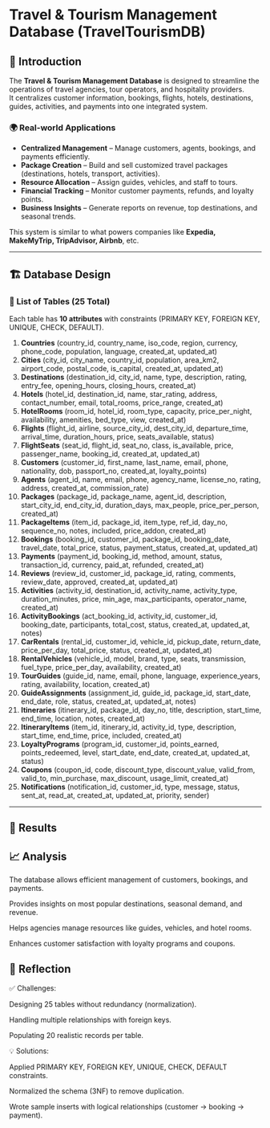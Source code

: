 # Travel & Tourism Management Database (TravelTourismDB)

## 📖 Introduction
The **Travel & Tourism Management Database** is designed to streamline the operations of travel agencies, tour operators, and hospitality providers.  
It centralizes customer information, bookings, flights, hotels, destinations, guides, activities, and payments into one integrated system.

### 🌍 Real-world Applications
- **Centralized Management** – Manage customers, agents, bookings, and payments efficiently.  
- **Package Creation** – Build and sell customized travel packages (destinations, hotels, transport, activities).  
- **Resource Allocation** – Assign guides, vehicles, and staff to tours.  
- **Financial Tracking** – Monitor customer payments, refunds, and loyalty points.  
- **Business Insights** – Generate reports on revenue, top destinations, and seasonal trends.  

This system is similar to what powers companies like **Expedia, MakeMyTrip, TripAdvisor, Airbnb**, etc.

---

## 🏗️ Database Design

### 📌 List of Tables (25 Total)
Each table has **10 attributes** with constraints (PRIMARY KEY, FOREIGN KEY, UNIQUE, CHECK, DEFAULT).  

1. **Countries** (country_id, country_name, iso_code, region, currency, phone_code, population, language, created_at, updated_at)  
2. **Cities** (city_id, city_name, country_id, population, area_km2, airport_code, postal_code, is_capital, created_at, updated_at)  
3. **Destinations** (destination_id, city_id, name, type, description, rating, entry_fee, opening_hours, closing_hours, created_at)  
4. **Hotels** (hotel_id, destination_id, name, star_rating, address, contact_number, email, total_rooms, price_range, created_at)  
5. **HotelRooms** (room_id, hotel_id, room_type, capacity, price_per_night, availability, amenities, bed_type, view, created_at)  
6. **Flights** (flight_id, airline, source_city_id, dest_city_id, departure_time, arrival_time, duration_hours, price, seats_available, status)  
7. **FlightSeats** (seat_id, flight_id, seat_no, class, is_available, price, passenger_name, booking_id, created_at, updated_at)  
8. **Customers** (customer_id, first_name, last_name, email, phone, nationality, dob, passport_no, created_at, loyalty_points)  
9. **Agents** (agent_id, name, email, phone, agency_name, license_no, rating, address, created_at, commission_rate)  
10. **Packages** (package_id, package_name, agent_id, description, start_city_id, end_city_id, duration_days, max_people, price_per_person, created_at)  
11. **PackageItems** (item_id, package_id, item_type, ref_id, day_no, sequence_no, notes, included, price_addon, created_at)  
12. **Bookings** (booking_id, customer_id, package_id, booking_date, travel_date, total_price, status, payment_status, created_at, updated_at)  
13. **Payments** (payment_id, booking_id, method, amount, status, transaction_id, currency, paid_at, refunded, created_at)  
14. **Reviews** (review_id, customer_id, package_id, rating, comments, review_date, approved, created_at, updated_at)  
15. **Activities** (activity_id, destination_id, activity_name, activity_type, duration_minutes, price, min_age, max_participants, operator_name, created_at)  
16. **ActivityBookings** (act_booking_id, activity_id, customer_id, booking_date, participants, total_cost, status, created_at, updated_at, notes)  
17. **CarRentals** (rental_id, customer_id, vehicle_id, pickup_date, return_date, price_per_day, total_price, status, created_at, updated_at)  
18. **RentalVehicles** (vehicle_id, model, brand, type, seats, transmission, fuel_type, price_per_day, availability, created_at)  
19. **TourGuides** (guide_id, name, email, phone, language, experience_years, rating, availability, location, created_at)  
20. **GuideAssignments** (assignment_id, guide_id, package_id, start_date, end_date, role, status, created_at, updated_at, notes)  
21. **Itineraries** (itinerary_id, package_id, day_no, title, description, start_time, end_time, location, notes, created_at)  
22. **ItineraryItems** (item_id, itinerary_id, activity_id, type, description, start_time, end_time, price, included, created_at)  
23. **LoyaltyPrograms** (program_id, customer_id, points_earned, points_redeemed, level, start_date, end_date, created_at, updated_at, status)  
24. **Coupons** (coupon_id, code, discount_type, discount_value, valid_from, valid_to, min_purchase, max_discount, usage_limit, created_at)  
25. **Notifications** (notification_id, customer_id, type, message, status, sent_at, read_at, created_at, updated_at, priority, sender)  

---

## 📸 Results

## 📈 Analysis

The database allows efficient management of customers, bookings, and payments.

Provides insights on most popular destinations, seasonal demand, and revenue.

Helps agencies manage resources like guides, vehicles, and hotel rooms.

Enhances customer satisfaction with loyalty programs and coupons.

## 📝 Reflection
✅ Challenges:

Designing 25 tables without redundancy (normalization).

Handling multiple relationships with foreign keys.

Populating 20 realistic records per table.

💡 Solutions:

Applied PRIMARY KEY, FOREIGN KEY, UNIQUE, CHECK, DEFAULT constraints.

Normalized the schema (3NF) to remove duplication.

Wrote sample inserts with logical relationships (customer → booking → payment).
